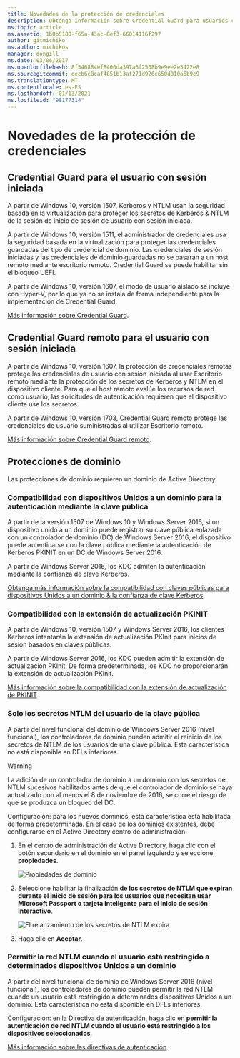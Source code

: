 ```yaml
---
title: Novedades de la protección de credenciales
description: Obtenga información sobre Credential Guard para usuarios con sesión iniciada, protección de credenciales remotas para usuarios con sesión iniciada y protecciones de dominio.
ms.topic: article
ms.assetid: 1b0b5180-f65a-43ac-8ef3-66014116f297
author: gitmichiko
ms.author: michikos
manager: dongill
ms.date: 03/06/2017
ms.openlocfilehash: 8f546884ef8400da397a6f2508b9e9ee2e5422e8
ms.sourcegitcommit: decb6c8caf4851b13af271d926c650d010a6b9e9
ms.translationtype: MT
ms.contentlocale: es-ES
ms.lasthandoff: 01/13/2021
ms.locfileid: "98177314"
---
```

# <a name="whats-new-in-credential-protection"></a>Novedades de la protección de credenciales

## <a name="credential-guard-for-signed-in-user"></a>Credential Guard para el usuario con sesión iniciada

A partir de Windows 10, versión 1507, Kerberos y NTLM usan la seguridad basada en la virtualización para proteger los secretos de Kerberos & NTLM de la sesión de inicio de sesión de usuario con sesión iniciada.

A partir de Windows 10, versión 1511, el administrador de credenciales usa la seguridad basada en la virtualización para proteger las credenciales guardadas del tipo de credencial de dominio. Las credenciales de sesión iniciadas y las credenciales de dominio guardadas no se pasarán a un host remoto mediante escritorio remoto. Credential Guard se puede habilitar sin el bloqueo UEFI.

A partir de Windows 10, versión 1607, el modo de usuario aislado se incluye con Hyper-V, por lo que ya no se instala de forma independiente para la implementación de Credential Guard.

[Más información sobre Credential Guard](/windows/security/identity-protection/credential-guard/credential-guard).


## <a name="remote-credential-guard-for-signed-in-user"></a>Credential Guard remoto para el usuario con sesión iniciada

A partir de Windows 10, versión 1607, la protección de credenciales remotas protege las credenciales de usuario con sesión iniciada al usar Escritorio remoto mediante la protección de los secretos de Kerberos y NTLM en el dispositivo cliente. Para que el host remoto evalúe los recursos de red como usuario, las solicitudes de autenticación requieren que el dispositivo cliente use los secretos.

A partir de Windows 10, versión 1703, Credential Guard remoto protege las credenciales de usuario suministradas al utilizar Escritorio remoto.

[Más información sobre Credential Guard remoto](/windows/security/identity-protection/remote-credential-guard).

## <a name="domain-protections"></a>Protecciones de dominio

Las protecciones de dominio requieren un dominio de Active Directory.

### <a name="domain-joined-device-support-for-authentication-using-public-key"></a>Compatibilidad con dispositivos Unidos a un dominio para la autenticación mediante la clave pública

A partir de la versión 1507 de Windows 10 y Windows Server 2016, si un dispositivo unido a un dominio puede registrar su clave pública enlazada con un controlador de dominio (DC) de Windows Server 2016, el dispositivo puede autenticarse con la clave pública mediante la autenticación de Kerberos PKINIT en un DC de Windows Server 2016.

A partir de Windows Server 2016, los KDC admiten la autenticación mediante la confianza de clave Kerberos.

[Obtenga más información sobre la compatibilidad con claves públicas para dispositivos Unidos a un dominio & la confianza de clave Kerberos](../kerberos/whats-new-in-kerberos-authentication.md).

### <a name="pkinit-freshness-extension-support"></a>Compatibilidad con la extensión de actualización PKINIT

A partir de Windows 10, versión 1507 y Windows Server 2016, los clientes Kerberos intentarán la extensión de actualización PKInit para inicios de sesión basados en claves públicas.

A partir de Windows Server 2016, los KDC pueden admitir la extensión de actualización PKInit.  De forma predeterminada, los KDC no proporcionarán la extensión de actualización PKInit.

[Más información sobre la compatibilidad con la extensión de actualización de PKINIT](../kerberos/whats-new-in-kerberos-authentication.md).

### <a name="rolling-public-key-only-users-ntlm-secrets"></a>Solo los secretos NTLM del usuario de la clave pública

A partir del nivel funcional del dominio de Windows Server 2016 (nivel funcional), los controladores de dominio pueden admitir el reinicio de los secretos de NTLM de los usuarios de una clave pública. Esta característica no está disponible en DFLs inferiores.

> [!WARNING]
> La adición de un controlador de dominio a un dominio con los secretos de NTLM sucesivos habilitados antes de que el controlador de dominio se haya actualizado con al menos el 8 de noviembre de 2016, se corre el riesgo de que se produzca un bloqueo del DC.

Configuración: para los nuevos dominios, esta característica está habilitada de forma predeterminada. En el caso de los dominios existentes, debe configurarse en el Active Directory centro de administración:

1. En el centro de administración de Active Directory, haga clic con el botón secundario en el dominio en el panel izquierdo y seleccione **propiedades**.

    ![Propiedades de dominio](../media/Credentials-Protection-And-Management/domain-properties.png)

2. Seleccione habilitar la finalización **de los secretos de NTLM que expiran durante el inicio de sesión para los usuarios que necesitan usar Microsoft Passport o tarjeta inteligente para el inicio de sesión interactivo**.

    ![El relanzamiento de los secretos de NTLM expira](../media/Credentials-Protection-And-Management/autoroll-ntlm.png)

3. Haga clic en **Aceptar**.

### <a name="allowing-network-ntlm-when-user-is-restricted-to-specific-domain-joined-devices"></a>Permitir la red NTLM cuando el usuario está restringido a determinados dispositivos Unidos a un dominio

A partir del nivel funcional de dominio de Windows Server 2016 (nivel funcional), los controladores de dominio pueden permitir la red NTLM cuando un usuario está restringido a determinados dispositivos Unidos a un dominio. Esta característica no está disponible en DFLs inferiores.

Configuración: en la Directiva de autenticación, haga clic en **permitir la autenticación de red NTLM cuando el usuario está restringido a los dispositivos seleccionados**.

[Más información sobre las directivas de autenticación](./authentication-policies-and-authentication-policy-silos.md).